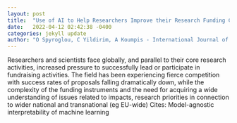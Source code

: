 ```yaml
---
layout: post
title:  "Use of AI to Help Researchers Improve their Research Funding Capacities, Relevance, and Performance"
date:   2022-04-12 02:42:38 -0400
categories: jekyll update
author: "O Spyroglou, C Yildirim, A Koumpis - International Journal of Semantic Computing, 2022"
---
```

Researchers and scientists face globally, and parallel to their core research activities, increased pressure to successfully lead or participate in fundraising activities. The field has been experiencing fierce competition with success rates of proposals falling dramatically down, while the complexity of the funding instruments and the need for acquiring a wide understanding of issues related to impacts, research priorities in connection to wider national and transnational (eg EU-wide) Cites: Model-agnostic interpretability of machine learning